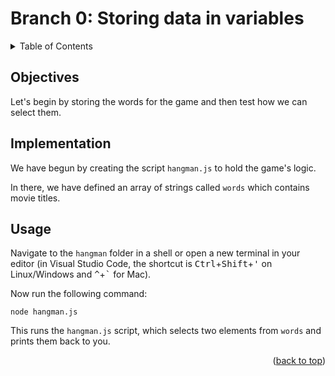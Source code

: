 <div id="top"></div>

<!-- BRANCH TITLE -->

# Branch 0: Storing data in variables

<!-- TABLE OF CONTENTS -->
<details>
  <summary>Table of Contents</summary>
  <ol>
    <li><a href="#objectives">Objectives</a></li>
    <li><a href="#implementation">Implementation</a>
    <li><a href="#usage">Usage</a></li>
  </ol>
</details>

## Objectives

Let's begin by storing the words for the game and then test how we can select them.

## Implementation

We have begun by creating the script `hangman.js` to hold the game's logic.

In there, we have defined an array of strings called `words` which contains movie titles.

## Usage

Navigate to the `hangman` folder in a shell or open a new terminal in your editor (in Visual Studio Code, the shortcut is <kbd>Ctrl</kbd>+<kbd>Shift</kbd>+<kbd>'</kbd> on Linux/Windows and <kbd>^</kbd>+<kbd>`</kbd> for Mac).

Now run the following command:

```
node hangman.js
```

This runs the `hangman.js` script, which selects two elements from `words` and prints them back to you.

<p align="right">(<a href="#top">back to top</a>)</p>
